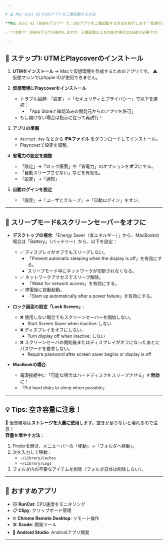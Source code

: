 ```yaml
---

# 💻 Mac mini m2でiOSアプリを二重起動する方法

**Mac mini m2 (8GBモデル)** で、iOSアプリを二重起動する方法を紹介します！普通の方法では難しいですが、仮想環境を使えば実現可能です。

⚠️ **注意**：8GBモデルでも動作しますが、三重起動以上を目指す場合は16GBが必要です。

---
```


## 🚀 ステップ1: UTMとPlaycoverのインストール

1. **UTMをインストール**
   → Macで仮想環境を作成するためのアプリです。
   ⚠️ 仮想マシンではApple IDが使用できません。

2. **仮想環境にPlaycoverをインストール**
   - トラブル回避: 「設定」→「セキュリティとプライバシー」で以下を選択：
     - 「App Storeと確認済みの開発元からのアプリを許可」
   - もし開けない場合は指示に従って再試行！

3. **アプリの準備**
   - `decrypt.day` などから **IPAファイル** をダウンロードしてインストール。
   - Playcoverで設定を調整。

4. **省電力の設定を調整**
   - 「設定」→「ロック画面」や「省電力」のオプションを**オフ**にする。
   - 「自動スリープさせない」などを有効化。
   - 「設定」→「通知」

5. **自動ログインを設定**
   - 「設定」→「ユーザとグループ」→「自動ログイン」をオン。

---

## 🌙 スリープモード&スクリーンセーバーをオフに

- **デスクトップの場合**:「Energy Saver（省エネルギー）」から、MacBookの場合は「Battery」（バッテリー）から、以下を設定：
  - ✅ ディスプレイがオフでもスリープしない。
    - 「Prevent automatic sleeping when the display is off」を有効にする。
    - スリープモード中にネットワークが切断されなくなる。
  - ✅ ネットワークアクセスでスリープ解除。
    - 「Wake for network access」を有効にする。
  - ✅ 停電後に自動起動。
    - 「Start up automatically after a power failure」を有効にする。

- **ロック画面の設定「Lock Screen」**:
  - ❌ 使用しない場合でもスクリーンセーバーを開始しない。
    - Start Screen Saver when inactive: しない
  - ❌ ディスプレイをオフにしない。
    - Turn display off when inactive: しない
  - ❌ スクリーンセーバの開始後またはディスプレイがオフになったあとにパスワードを要求しない。
    - Require password after screen saver begins or display is off

- **MacBookの場合**:  
  - 電源接続中に「可能な場合はハードディスクをスリープさせる」を**無効**に！
  - 「Put hard disks to sleep when possible」

---

## 💡 Tips: 空き容量に注意！

🛑 仮想環境は**ストレージを大量に使用**します。空きが足りないと壊れるので注意！  
**容量を増やす方法**：  
1. Finderを開き、メニューバーの「移動」→「フォルダへ移動」。  
2. 次を入力して移動：  
   - `~/Library/Caches`  
   - `~/Library/Logs`  
3. フォルダ内の不要なアイテムを削除（フォルダ自体は削除しない）。

---

## 🌟 おすすめアプリ

- 🐱 **RunCat**: CPU速度をモニタリング  
- 📋 **Clipy**: クリップボード管理  
- 🌐 **Chrome Remote Desktop**: リモート操作  
- 🛠 **Xcode**: 開発ツール  
- 🤖 **Android Studio**: Androidアプリ開発

---
